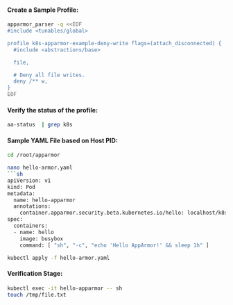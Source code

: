 #### Create a Sample Profile:
```sh
apparmor_parser -q <<EOF
#include <tunables/global>

profile k8s-apparmor-example-deny-write flags=(attach_disconnected) {
  #include <abstractions/base>

  file,

  # Deny all file writes.
  deny /** w,
}
EOF
```
#### Verify the status of the profile:
```sh
aa-status  | grep k8s
```

#### Sample YAML File based on Host PID:
```sh
cd /root/apparmor
```
```sh
nano hello-armor.yaml
```sh
apiVersion: v1
kind: Pod
metadata:
  name: hello-apparmor
  annotations:
    container.apparmor.security.beta.kubernetes.io/hello: localhost/k8s-apparmor-example-deny-write
spec:
  containers:
  - name: hello
    image: busybox
    command: [ "sh", "-c", "echo 'Hello AppArmor!' && sleep 1h" ]
```
```sh
kubectl apply -f hello-armor.yaml
```

#### Verification Stage:
```sh
kubectl exec -it hello-apparmor -- sh
touch /tmp/file.txt
```

